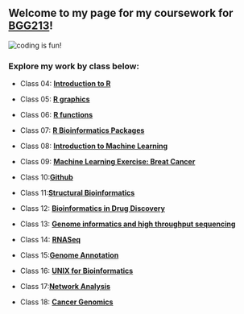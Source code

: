 ## Welcome to my page for my coursework for [BGG213](https://bioboot.github.io/bggn213_S19/)!

![coding is fun!](https://i.redd.it/3aea98bee4a11.jpg)

### Explore my work by class below:

- Class 04: [**Introduction to R**](https://github.com/macatbu/bggn213/blob/master/Class%204:%20R%20Basics/Class_4-_In_Class_Exercise.md)

- Class 05: [**R graphics**]()

- Class 06: [**R functions**]()

- Class 07: [**R Bioinformatics Packages**]()

- Class 08: [**Introduction to Machine Learning**]()

- Class 09: [**Machine Learning Exercise: Breat Cancer**](https://github.com/macatbu/bggn213/blob/master/class09/Class_09_Breast_Cancer_Activity.md)

- Class 10:[**Github**](https://github.com/macatbu/)

- Class 11:[**Structural Bioinformatics**](https://github.com/macatbu/bggn213/blob/master/class11/Class_11.md)

- Class 12: [**Bioinformatics in Drug Discovery**]()

- Class 13: [**Genome informatics and high throughput sequencing**]()

- Class 14: [**RNASeq**]()

- Class 15:[**Genome Annotation**]()

- Class 16: [**UNIX for Bioinformatics**]()

- Class 17:[**Network Analysis**]()

- Class 18: [**Cancer Genomics**]()




